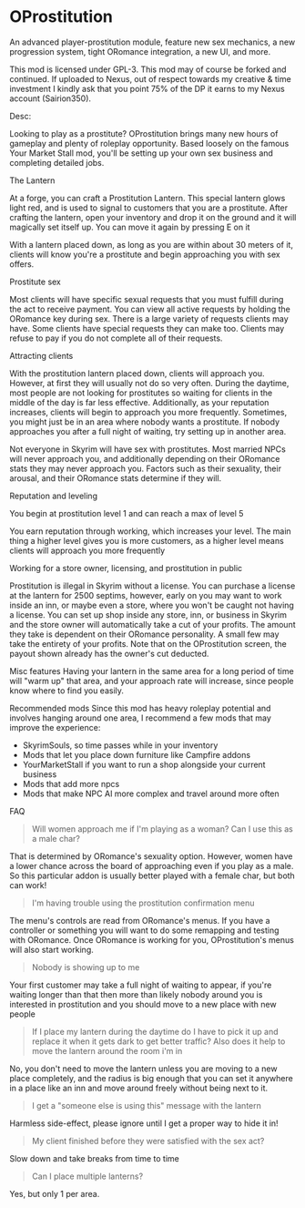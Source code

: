 # OProstitution

 
An advanced player-prostitution module, feature new sex mechanics, a new progression system, tight ORomance integration, a new UI, and more.

This mod is licensed under GPL-3. This mod may of course be forked and continued. If uploaded to Nexus, out of respect towards my creative & time investment I kindly ask that you point 75% of the DP it earns to my Nexus account (Sairion350).

Desc:

Looking to play as a prostitute? OProstitution brings many new hours of gameplay and plenty of roleplay opportunity. Based loosely on the famous Your Market Stall mod, you'll be setting up your own sex business and completing detailed jobs. 



The Lantern

At a forge, you can craft a Prostitution Lantern. This special lantern glows light red, and is used to signal to customers that you are a prostitute. After crafting the lantern, open your inventory and drop it on the ground and it will magically set itself up. You can move it again by pressing E on it 

With a lantern placed down, as long as you are within about 30 meters of it, clients will know you're a prostitute and begin approaching you with sex offers.



Prostitute sex 

Most clients will have specific sexual requests that you must fulfill during the act to receive payment. You can view all active requests by holding the ORomance key during sex. There is a large variety of requests clients may have. Some clients have special requests they can make too. Clients may refuse to pay if you do not complete all of their requests.

Attracting clients

With the prostitution lantern placed down, clients will approach you. However, at first they will usually not do so very often. During the daytime, most people are not looking for prostitutes so waiting for clients in the middle of the day is far less effective. Additionally, as your reputation increases, clients will begin to approach you more frequently. Sometimes, you might just be in an area where nobody wants a prostitute. If nobody approaches you after a full night of waiting, try setting up in another area.

Not everyone in Skyrim will have sex with prostitutes. Most married NPCs will never approach you, and additionally depending on their ORomance stats they may never approach you. Factors such as their sexuality, their arousal, and their ORomance stats determine if they will.

Reputation and leveling

You begin at prostitution level 1 and can reach a max of level 5

You earn reputation through working, which increases your level. The main thing a higher level gives you is more customers, as a higher level means clients will approach you more frequently

Working for a store owner, licensing, and prostitution in public

Prostitution is illegal in Skyrim without a license. You can purchase a license at the lantern for 2500 septims, however, early on you may want to work inside an inn, or maybe even a store, where you won't be caught not having a license. You can set up shop inside any store, inn, or business in Skyrim and the store owner will automatically take a cut of your profits. The amount they take is dependent on their ORomance personality. A small few may take the entirety of your profits.
Note that on the OProstitution screen, the payout shown already has the owner's cut deducted.

Misc features
Having your lantern in the same area for a long period of time will "warm up" that area, and your approach rate will increase, since people know where to find you easily.

Recommended mods
Since this mod has heavy roleplay potential and involves hanging around one area, I recommend a few mods that may improve the experience:
- SkyrimSouls, so time passes while in your inventory
- Mods that let you place down furniture like Campfire addons
- YourMarketStall if you want to run a  shop alongside your current business
- Mods that add more npcs
- Mods that make NPC AI more complex and travel around more often

FAQ

> Will women approach me if I'm playing as a woman? Can I use this as a male char?

That is determined by ORomance's sexuality option. However, women have a lower chance across the board of approaching even if you play as a male. So this particular addon is usually better played with a female char, but both can work!

>I'm having trouble using the prostitution confirmation menu

The menu's controls are read from ORomance's menus. If you have a controller or something you will want to do some remapping and testing with ORomance. Once ORomance is working for you, OProstitution's menus will also start working.

>Nobody is showing up to me

Your first customer may take a full night of waiting to appear, if you're waiting longer than that then more than likely nobody around you is interested in prostitution and you should move to a new place with new people

>If I place my lantern during the daytime do I have to pick it up and replace it when it gets dark to get better traffic? Also does it help to move the lantern around the room i'm in

No, you don't need to move the lantern unless you are moving to a new place completely, and the radius is big enough that you can set it anywhere in a place like an inn and move around freely without being next to it.

>I get a "someone else is using this" message with the lantern

Harmless side-effect, please ignore until I get a proper way to hide it in!

>My client finished before they were satisfied with the sex act?

Slow down and take breaks from time to time

>Can I place multiple lanterns?

Yes, but only 1 per area. 







